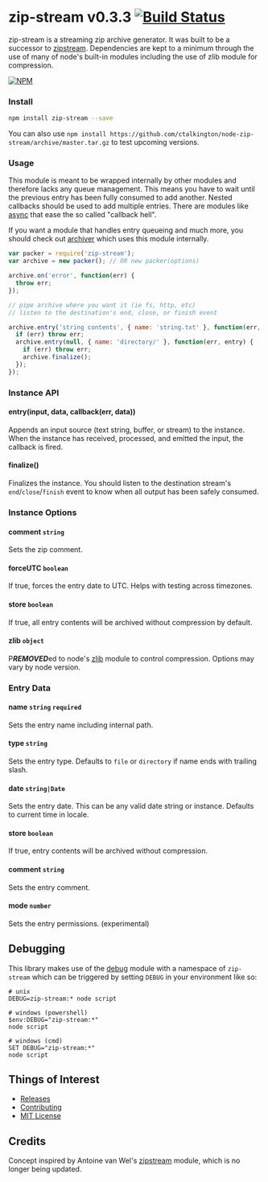 # zip-stream v0.3.3 [![Build Status](https://travis-ci.org/ctalkington/node-zip-stream.svg?branch=master)](https://travis-ci.org/ctalkington/node-zip-stream)

zip-stream is a streaming zip archive generator. It was built to be a successor to [zipstream](https://npmjs.org/package/zipstream). Dependencies are kept to a minimum through the use of many of node's built-in modules including the use of zlib module for compression.

[![NPM](https://nodei.co/npm/zip-stream.png)](https://nodei.co/npm/zip-stream/)

### Install

```bash
npm install zip-stream --save
```

You can also use `npm install https://github.com/ctalkington/node-zip-stream/archive/master.tar.gz` to test upcoming versions.

### Usage

This module is meant to be wrapped internally by other modules and therefore lacks any queue management. This means you have to wait until the previous entry has been fully consumed to add another. Nested callbacks should be used to add multiple entries. There are modules like [async](https://npmjs.org/package/async) that ease the so called "callback hell".

If you want a module that handles entry queueing and much more, you should check out [archiver](https://npmjs.org/package/archiver) which uses this module internally.

```js
var packer = require('zip-stream');
var archive = new packer(); // OR new packer(options)

archive.on('error', function(err) {
  throw err;
});

// pipe archive where you want it (ie fs, http, etc)
// listen to the destination's end, close, or finish event

archive.entry('string contents', { name: 'string.txt' }, function(err, entry) {
  if (err) throw err;
  archive.entry(null, { name: 'directory/' }, function(err, entry) {
    if (err) throw err;
    archive.finalize();
  });
});
```

### Instance API

#### entry(input, data, callback(err, data))

Appends an input source (text string, buffer, or stream) to the instance. When the instance has received, processed, and emitted the input, the callback is fired.

#### finalize()

Finalizes the instance. You should listen to the destination stream's `end`/`close`/`finish` event to know when all output has been safely consumed.

### Instance Options

#### comment `string`

Sets the zip comment.

#### forceUTC `boolean`

If true, forces the entry date to UTC. Helps with testing across timezones.

#### store `boolean`

If true, all entry contents will be archived without compression by default.

#### zlib `object`

P***REMOVED***ed to node's [zlib](http://nodejs.org/api/zlib.html#zlib_options) module to control compression. Options may vary by node version.

### Entry Data

#### name `string` `required`

Sets the entry name including internal path.

#### type `string`

Sets the entry type. Defaults to `file` or `directory` if name ends with trailing slash.

#### date `string|Date`

Sets the entry date. This can be any valid date string or instance. Defaults to current time in locale.

#### store `boolean`

If true, entry contents will be archived without compression.

#### comment `string`

Sets the entry comment.

#### mode `number`

Sets the entry permissions. (experimental)

## Debugging

This library makes use of the [debug](https://npmjs.org/package/debug) module with a namespace of `zip-stream` which can be triggered by setting `DEBUG` in your environment like so:

```shell
# unix
DEBUG=zip-stream:* node script

# windows (powershell)
$env:DEBUG="zip-stream:*"
node script

# windows (cmd)
SET DEBUG="zip-stream:*"
node script
```

## Things of Interest

- [Releases](https://github.com/ctalkington/node-zip-stream/releases)
- [Contributing](https://github.com/ctalkington/node-zip-stream/blob/master/CONTRIBUTING.md)
- [MIT License](https://github.com/ctalkington/node-zip-stream/blob/master/LICENSE-MIT)

## Credits

Concept inspired by Antoine van Wel's [zipstream](https://npmjs.org/package/zipstream) module, which is no longer being updated.
